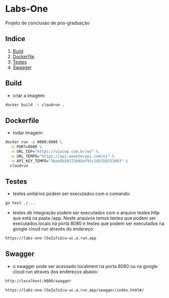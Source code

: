 # Labs-One

Projeto de conclusão de pós-graduação

## Indice
1. [Build](#build)
2. [Dockerfile](#dockerfile)
3. [Testes](#testes)
4. [Swagger](#swagger)


## Build
- criar a imagem:
```bash
docker build -t cloudrun .
```

## Dockerfile
- rodar imagem:
```bash
docker run -p 8080:8080 \
  -e PORT=8080 \
  -e URL_CEP="https://viacep.com.br/ws" \
  -e URL_TEMPO="https://api.weatherapi.com/v1" \
  -e API_KEY_TEMPO="3baa5b20172b4baf91c185158251003" \
  cloudrun
```

## Testes
- testes unitários podem ser executados com o comando:
```bash
go test ./...
```
- testes de integração podem ser executados com o arquivo testes.http que está na pasta /app. Neste arquivos temos testes que podem ser executados locais na porta 8080 e testes que podem ser executados na google cloud run através do endereço: 

```bash
https://labs-one-l5e2u7s2ca-uc.a.run.app
```


## Swagger
- o swagger pode ser acessado localment na porta 8080 ou na google cloud run atraves dos endereços abaixo:

```bash
http://localhost:8080/swagger
```

```bash
https://labs-one-l5e2u7s2ca-uc.a.run.app/swagger/index.html#/
```
